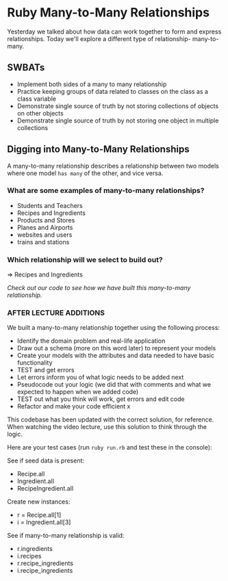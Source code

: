 # Ruby Many-to-Many Relationships
Yesterday we talked about how data can work together to form and express relationships. Today we'll explore a different type of relationship- many-to-many.

## SWBATs
- Implement both sides of a many to many relationship
- Practice keeping groups of data related to classes on the class as a class variable
- Demonstrate single source of truth by not storing collections of objects on other objects
- Demonstrate single source of truth by not storing one object in multiple collections


## Digging into Many-to-Many Relationships
A many-to-many relationship describes a relationship between two models where one model `has many` of the other, and vice versa.


### What are some examples of many-to-many relationships? 
- Students and Teachers
- Recipes and Ingredients
- Products and Stores
- Planes and Airports
- websites and users 
- trains and stations

### Which relationship will we select to build out? 

=> Recipes and Ingredients


*Check out our code to see how we have built this many-to-many relationship.*


### AFTER LECTURE ADDITIONS

We built a many-to-many relationship together using the following process: 

- Identify the domain problem and real-life application 
- Draw out a schema (more on this word later) to represent your models
- Create your models with the attributes and data needed to have basic functionality
- TEST and get errors
- Let errors inform you of what logic needs to be added next
- Pseudocode out your logic (we did that with comments and what we expected to happen when we added code)
- TEST out what you think will work, get errors and edit code
- Refactor and make your code efficient
x

This codebase has been updated with the correct solution, for reference. When watching the video lecture, use this solution to think through the logic.

Here are your test cases (run `ruby run.rb` and test these in the console): 

See if seed data is present: 
- Recipe.all
- Ingredient.all
- RecipeIngredient.all

Create new instances: 
- r = Recipe.all[1]
- i = Ingredient.all[3]

See if many-to-many relationship is valid: 
- r.ingredients
- i.recipes
- r.recipe_ingredients
- i.recipe_ingredients
